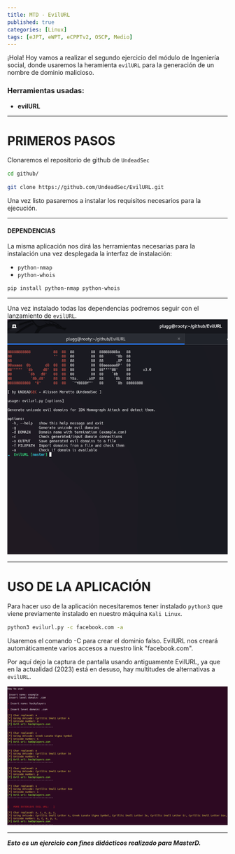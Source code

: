 ```yaml
---
title: MTD - EvilURL
published: true
categories: [Linux]
tags: [eJPT, eWPT, eCPPTv2, OSCP, Medio]
---
```



¡Hola! 
Hoy vamos a realizar el segundo ejercicio del módulo de Ingeniería social, donde usaremos la heramienta `evilURL` para la generación de un nombre de dominio malicioso.

### Herramientas usadas: 
- **evilURL**


* * *

# PRIMEROS PASOS
Clonaremos el repositorio de github de `UndeadSec`
```bash 
cd github/
```

```bash
git clone https://github.com/UndeadSec/EvilURL.git
```

Una vez listo pasaremos a instalar los requisitos necesarios para la ejecución.

* * * 

#### DEPENDENCIAS
La misma aplicación nos dirá las herramientas necesarias para la instalación una vez desplegada la interfaz de instalación:

* `python-nmap`
* `python-whois`

```bash
pip install python-nmap python-whois
```

* * *
Una vez instalado todas las dependencias podremos seguir con el lanzamiento de `evilURL`.
<img src="/assets/HTB/EvilURL/inicio.png">


* * *
# USO DE LA APLICACIÓN
Para hacer uso de la aplicación necesitaremos tener instalado `python3` que viene previamente instalado en nuestro máquina `Kali Linux`.


```bash
python3 evilurl.py -c facebook.com -a
```
Usaremos el comando -C para crear el dominio falso. EvilURL nos creará automáticamente varios accesos a nuestro link "facebook.com".

Por aquí dejo la captura de pantalla usando antiguamente EvilURL, ya que en la actualidad (2023) está en desuso, hay multitudes de alternativas a `evilURL`.

<img src="/assets/HTB/EvilURL/uso.png">







* * *

*__Esto es un ejercicio con fines didácticos realizado para MasterD.__*



